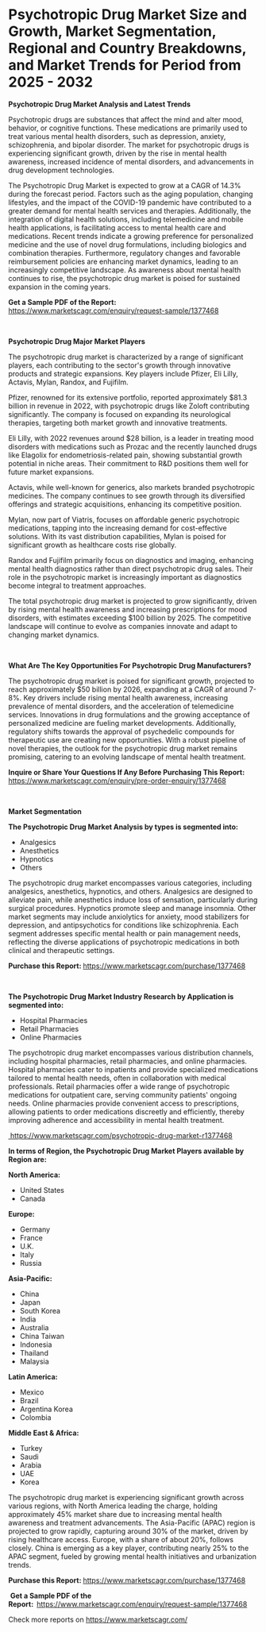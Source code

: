 <p><h1>Psychotropic Drug Market Size and Growth, Market Segmentation, Regional and Country Breakdowns, and Market Trends for Period from 2025 -  2032</h1></p><p><strong>Psychotropic Drug Market Analysis and Latest Trends</strong></p>
<p><p>Psychotropic drugs are substances that affect the mind and alter mood, behavior, or cognitive functions. These medications are primarily used to treat various mental health disorders, such as depression, anxiety, schizophrenia, and bipolar disorder. The market for psychotropic drugs is experiencing significant growth, driven by the rise in mental health awareness, increased incidence of mental disorders, and advancements in drug development technologies.</p><p>The Psychotropic Drug Market is expected to grow at a CAGR of 14.3% during the forecast period. Factors such as the aging population, changing lifestyles, and the impact of the COVID-19 pandemic have contributed to a greater demand for mental health services and therapies. Additionally, the integration of digital health solutions, including telemedicine and mobile health applications, is facilitating access to mental health care and medications. Recent trends indicate a growing preference for personalized medicine and the use of novel drug formulations, including biologics and combination therapies. Furthermore, regulatory changes and favorable reimbursement policies are enhancing market dynamics, leading to an increasingly competitive landscape. As awareness about mental health continues to rise, the psychotropic drug market is poised for sustained expansion in the coming years.</p></p>
<p><strong>Get a Sample PDF of the Report:&nbsp;</strong> <a href="https://www.marketscagr.com/enquiry/request-sample/1377468?utm_campaign=1743&utm_medium=2&utm_source=Github&utm_content=ia&utm_term=13012025&utm_id=psychotropic-drug">https://www.marketscagr.com/enquiry/request-sample/1377468</a></p>
<p>&nbsp;</p>
<p><strong>Psychotropic Drug Major Market Players</strong></p>
<p><p>The psychotropic drug market is characterized by a range of significant players, each contributing to the sector's growth through innovative products and strategic expansions. Key players include Pfizer, Eli Lilly, Actavis, Mylan, Randox, and Fujifilm. </p><p>Pfizer, renowned for its extensive portfolio, reported approximately $81.3 billion in revenue in 2022, with psychotropic drugs like Zoloft contributing significantly. The company is focused on expanding its neurological therapies, targeting both market growth and innovative treatments.</p><p>Eli Lilly, with 2022 revenues around $28 billion, is a leader in treating mood disorders with medications such as Prozac and the recently launched drugs like Elagolix for endometriosis-related pain, showing substantial growth potential in niche areas. Their commitment to R&D positions them well for future market expansions.</p><p>Actavis, while well-known for generics, also markets branded psychotropic medicines. The company continues to see growth through its diversified offerings and strategic acquisitions, enhancing its competitive position.</p><p>Mylan, now part of Viatris, focuses on affordable generic psychotropic medications, tapping into the increasing demand for cost-effective solutions. With its vast distribution capabilities, Mylan is poised for significant growth as healthcare costs rise globally.</p><p>Randox and Fujifilm primarily focus on diagnostics and imaging, enhancing mental health diagnostics rather than direct psychotropic drug sales. Their role in the psychotropic market is increasingly important as diagnostics become integral to treatment approaches.</p><p>The total psychotropic drug market is projected to grow significantly, driven by rising mental health awareness and increasing prescriptions for mood disorders, with estimates exceeding $100 billion by 2025. The competitive landscape will continue to evolve as companies innovate and adapt to changing market dynamics.</p></p>
<p>&nbsp;</p>
<p><strong>What Are The Key Opportunities For Psychotropic Drug Manufacturers?</strong></p>
<p><p>The psychotropic drug market is poised for significant growth, projected to reach approximately $50 billion by 2026, expanding at a CAGR of around 7-8%. Key drivers include rising mental health awareness, increasing prevalence of mental disorders, and the acceleration of telemedicine services. Innovations in drug formulations and the growing acceptance of personalized medicine are fueling market developments. Additionally, regulatory shifts towards the approval of psychedelic compounds for therapeutic use are creating new opportunities. With a robust pipeline of novel therapies, the outlook for the psychotropic drug market remains promising, catering to an evolving landscape of mental health treatment.</p></p>
<p><strong>Inquire or Share Your Questions If Any Before Purchasing This Report:</strong> <a href="https://www.marketscagr.com/enquiry/pre-order-enquiry/1377468?utm_campaign=1743&utm_medium=2&utm_source=Github&utm_content=ia&utm_term=13012025&utm_id=psychotropic-drug">https://www.marketscagr.com/enquiry/pre-order-enquiry/1377468</a></p>
<p>&nbsp;</p>
<p><strong>Market Segmentation</strong></p>
<p><strong>The Psychotropic Drug Market Analysis by types is segmented into:</strong></p>
<p><ul><li>Analgesics</li><li>Anesthetics</li><li>Hypnotics</li><li>Others</li></ul></p>
<p><p>The psychotropic drug market encompasses various categories, including analgesics, anesthetics, hypnotics, and others. Analgesics are designed to alleviate pain, while anesthetics induce loss of sensation, particularly during surgical procedures. Hypnotics promote sleep and manage insomnia. Other market segments may include anxiolytics for anxiety, mood stabilizers for depression, and antipsychotics for conditions like schizophrenia. Each segment addresses specific mental health or pain management needs, reflecting the diverse applications of psychotropic medications in both clinical and therapeutic settings.</p></p>
<p><strong>Purchase this Report:&nbsp;</strong><a href="https://www.marketscagr.com/purchase/1377468?utm_campaign=1743&utm_medium=2&utm_source=Github&utm_content=ia&utm_term=13012025&utm_id=psychotropic-drug">https://www.marketscagr.com/purchase/1377468</a></p>
<p>&nbsp;</p>
<p><strong>The Psychotropic Drug Market Industry Research by Application is segmented into:</strong></p>
<p><ul><li>Hospital Pharmacies</li><li>Retail Pharmacies</li><li>Online Pharmacies</li></ul></p>
<p><p>The psychotropic drug market encompasses various distribution channels, including hospital pharmacies, retail pharmacies, and online pharmacies. Hospital pharmacies cater to inpatients and provide specialized medications tailored to mental health needs, often in collaboration with medical professionals. Retail pharmacies offer a wide range of psychotropic medications for outpatient care, serving community patients' ongoing needs. Online pharmacies provide convenient access to prescriptions, allowing patients to order medications discreetly and efficiently, thereby improving adherence and accessibility in mental health treatment.</p></p>
<p><a href="https://www.marketscagr.com/psychotropic-drug-market-r1377468?utm_campaign=1743&utm_medium=2&utm_source=Github&utm_content=ia&utm_term=13012025&utm_id=psychotropic-drug">&nbsp;https://www.marketscagr.com/psychotropic-drug-market-r1377468</a></p>
<p><strong>In terms of Region, the Psychotropic Drug Market Players available by Region are:</strong></p>
<p>
    <p> <strong> North America: </strong>
        <ul>
            <li>United States</li>
            <li>Canada</li>
        </ul>
        </p> 
    <p> <strong> Europe: </strong>
        <ul>
            <li>Germany</li>
            <li>France</li>
            <li>U.K.</li>
            <li>Italy</li>
            <li>Russia</li>
        </ul>
        </p> 
    <p> <strong> Asia-Pacific: </strong>
        <ul>
            <li>China</li>
            <li>Japan</li>
            <li>South Korea</li>
            <li>India</li>
            <li>Australia</li>
            <li>China Taiwan</li>
            <li>Indonesia</li>
            <li>Thailand</li>
            <li>Malaysia</li>
        </ul>
        </p> 
    <p> <strong> Latin America: </strong>
        <ul>
            <li>Mexico</li>
            <li>Brazil</li>
            <li>Argentina Korea</li>
            <li>Colombia</li>
        </ul>
        </p> 
    <p> <strong> Middle East & Africa: </strong>
        <ul>
            <li>Turkey</li>
            <li>Saudi</li>
            <li>Arabia</li>
            <li>UAE</li>
            <li>Korea</li>
        </ul>
    </p>
    </p>
<p><p>The psychotropic drug market is experiencing significant growth across various regions, with North America leading the charge, holding approximately 45% market share due to increasing mental health awareness and treatment advancements. The Asia-Pacific (APAC) region is projected to grow rapidly, capturing around 30% of the market, driven by rising healthcare access. Europe, with a share of about 20%, follows closely. China is emerging as a key player, contributing nearly 25% to the APAC segment, fueled by growing mental health initiatives and urbanization trends.</p></p>
<p><strong>Purchase this Report: </strong><a href="https://www.marketscagr.com/purchase/1377468?utm_campaign=1743&utm_medium=2&utm_source=Github&utm_content=ia&utm_term=13012025&utm_id=psychotropic-drug">https://www.marketscagr.com/purchase/1377468</a></p>
<p>&nbsp;<strong>Get a Sample PDF of the Report:&nbsp;&nbsp;</strong><a href="https://www.marketscagr.com/enquiry/request-sample/1377468?utm_campaign=1743&utm_medium=2&utm_source=Github&utm_content=ia&utm_term=13012025&utm_id=psychotropic-drug">https://www.marketscagr.com/enquiry/request-sample/1377468</a></p>
<p><strong></strong></p>
<p>Check more reports on <a href="https://www.marketscagr.com/?utm_campaign=1743&utm_medium=2&utm_source=Github&utm_content=ia&utm_term=13012025&utm_id=psychotropic-drug">https://www.marketscagr.com/</a></p>